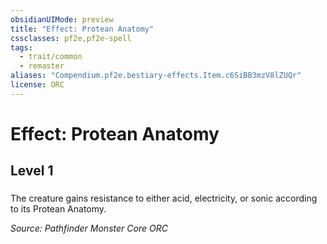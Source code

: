 ```yaml
---
obsidianUIMode: preview
title: "Effect: Protean Anatomy"
cssclasses: pf2e,pf2e-spell
tags:
  - trait/common
  - remaster
aliases: "Compendium.pf2e.bestiary-effects.Item.c6SiBB3mzV8lZUQr"
license: ORC
---
```

# Effect: Protean Anatomy
## Level 1
### 






The creature gains resistance to either acid, electricity, or sonic according to its Protean Anatomy.

*Source: Pathfinder Monster Core*
*ORC*